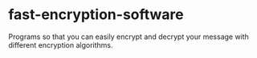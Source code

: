 # fast-encryption-software
Programs so that you can easily encrypt and decrypt your message with different encryption algorithms.

